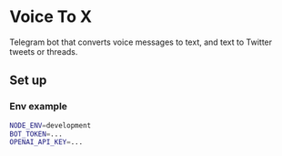 # Voice To X

Telegram bot that converts voice messages to text, and text to Twitter tweets or threads.

## Set up

### Env example

```bash
NODE_ENV=development
BOT_TOKEN=...
OPENAI_API_KEY=...
```
